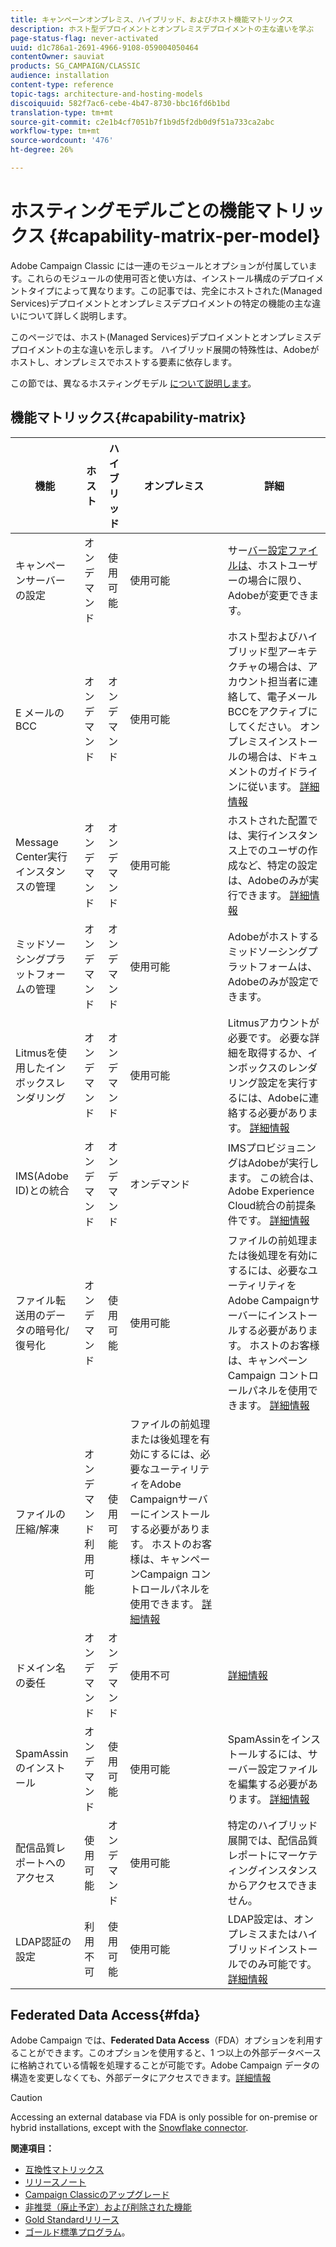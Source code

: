 ```yaml
---
title: キャンペーンオンプレミス、ハイブリッド、およびホスト機能マトリックス
description: ホスト型デプロイメントとオンプレミスデプロイメントの主な違いを学ぶ
page-status-flag: never-activated
uuid: d1c786a1-2691-4966-9108-059004050464
contentOwner: sauviat
products: SG_CAMPAIGN/CLASSIC
audience: installation
content-type: reference
topic-tags: architecture-and-hosting-models
discoiquuid: 582f7ac6-cebe-4b47-8730-bbc16fd6b1bd
translation-type: tm+mt
source-git-commit: c2e1b4cf7051b7f1b9d5f2db0d9f51a733ca2abc
workflow-type: tm+mt
source-wordcount: '476'
ht-degree: 26%

---
```



# ホスティングモデルごとの機能マトリックス {#capability-matrix-per-model}

Adobe Campaign Classic には一連のモジュールとオプションが付属しています。これらのモジュールの使用可否と使い方は、インストール構成のデプロイメントタイプによって異なります。この記事では、完全にホストされた(Managed Services)デプロイメントとオンプレミスデプロイメントの特定の機能の主な違いについて詳しく説明します。

このページでは、ホスト(Managed Services)デプロイメントとオンプレミスデプロイメントの主な違いを示します。 ハイブリッド展開の特殊性は、Adobeがホストし、オンプレミスでホストする要素に依存します。

この節では、異なるホスティングモデル [について説明します](../../installation/using/hosting-models.md)。

## 機能マトリックス{#capability-matrix}

| 機能 | ホスト | ハイブリッド | オンプレミス | 詳細 |
|-----------------------------------------------|------------------|-----------|---------------|-----------------------------------------------------------------------------------------------------------------------------------------------------------------------------------------------------------------------|
| キャンペーンサーバーの設定 | オンデマンド | 使用可能 | 使用可能 | サー[バー設定ファイルは](../../installation/using/the-server-configuration-file.md)、ホストユーザーの場合に限り、Adobeが変更できます。 |
| E メールの BCC | オンデマンド | オンデマンド | 使用可能 | ホスト型およびハイブリッド型アーキテクチャの場合は、アカウント担当者に連絡して、電子メールBCCをアクティブにしてください。 オンプレミスインストールの場合は、ドキュメントのガイドラインに従います。 [詳細情報](../../installation/using/email-archiving.md) |
| Message Center実行インスタンスの管理 | オンデマンド | オンデマンド | 使用可能 | ホストされた配置では、実行インスタンス上でのユーザの作成など、特定の設定は、Adobeのみが実行できます。 [詳細情報](../../message-center/using/about-transactional-messaging.md) |
| ミッドソーシングプラットフォームの管理 | オンデマンド | オンデマンド | 使用可能 | Adobeがホストするミッドソーシングプラットフォームは、Adobeのみが設定できます。 |
| Litmusを使用したインボックスレンダリング | オンデマンド | オンデマンド | 使用可能 | Litmusアカウントが必要です。 必要な詳細を取得するか、インボックスのレンダリング設定を実行するには、Adobeに連絡する必要があります。 [詳細情報](../../delivery/using/inbox-rendering.md) |
| IMS(Adobe ID)との統合 | オンデマンド | オンデマンド | オンデマンド | IMSプロビジョニングはAdobeが実行します。 この統合は、Adobe Experience Cloud統合の前提条件です。 [詳細情報](../../integrations/using/about-adobe-id.md) |
| ファイル転送用のデータの暗号化/復号化 | オンデマンド | 使用可能 | 使用可能 | ファイルの前処理または後処理を有効にするには、必要なユーティリティをAdobe Campaignサーバーにインストールする必要があります。 ホストのお客様は、キャンペーンCampaign コントロールパネルを使用できます。 [詳細情報](../../workflow/using/importing-data.md#unzipping-or-decrypting-a-file-before-processing) |
| ファイルの圧縮/解凍 | オンデマンド利用可能 | 使用可能 | ファイルの前処理または後処理を有効にするには、必要なユーティリティをAdobe Campaignサーバーにインストールする必要があります。 ホストのお客様は、キャンペーンCampaign コントロールパネルを使用できます。 [詳細情報](../../workflow/using/importing-data.md#unzipping-or-decrypting-a-file-before-processing) |
| ドメイン名の委任 | オンデマンド | オンデマンド | 使用不可 | [詳細情報](https://helpx.adobe.com/jp/campaign/kb/domain-name-delegation.html) |
| SpamAssinのインストール | オンデマンド | 使用可能 | 使用可能 | SpamAssinをインストールするには、サーバー設定ファイルを編集する必要があります。 [詳細情報](../../delivery/using/spamassassin.md) |
| 配信品質レポートへのアクセス | 使用可能 | オンデマンド | 使用可能 | 特定のハイブリッド展開では、配信品質レポートにマーケティングインスタンスからアクセスできません。 |
| LDAP認証の設定 | 利用不可 | 使用可能 | 使用可能 | LDAP設定は、オンプレミスまたはハイブリッドインストールでのみ可能です。 [詳細情報](../../installation/using/connecting-through-ldap.md) |


## Federated Data Access{#fda}

Adobe Campaign では、**Federated Data Access**（FDA）オプションを利用することができます。このオプションを使用すると、1 つ以上の外部データベースに格納されている情報を処理することが可能です。Adobe Campaign データの構造を変更しなくても、外部データにアクセスできます。[詳細情報](../../platform/using/about-fda.md)

>[!CAUTION]
>
>Accessing an external database via FDA is only possible for on-premise or hybrid installations, except with the [Snowflake connector](../../platform/using/specific-configuration-database.md#configure-access-to-snowflake).


**関連項目：**

* [互換性マトリックス](../../rn/using/compatibility-matrix.md)
* [リリースノート](../../rn/using/latest-release.md)
* [Campaign Classicのアップグレード](../../rn/using/rn-overview.md)
* [非推奨（廃止予定）および削除された機能](../../rn/using/deprecated-features.md)
* [Gold Standardリリース](../../rn/using/gold-standard.md)
* [ゴールド標準プログラム](https://helpx.adobe.com/jp/campaign/kb/gold-standard.html)。
